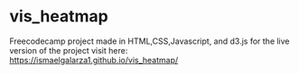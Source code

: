 # vis_heatmap

Freecodecamp project made in HTML,CSS,Javascript, and d3.js
for the live version of the project visit here: https://ismaelgalarza1.github.io/vis_heatmap/

